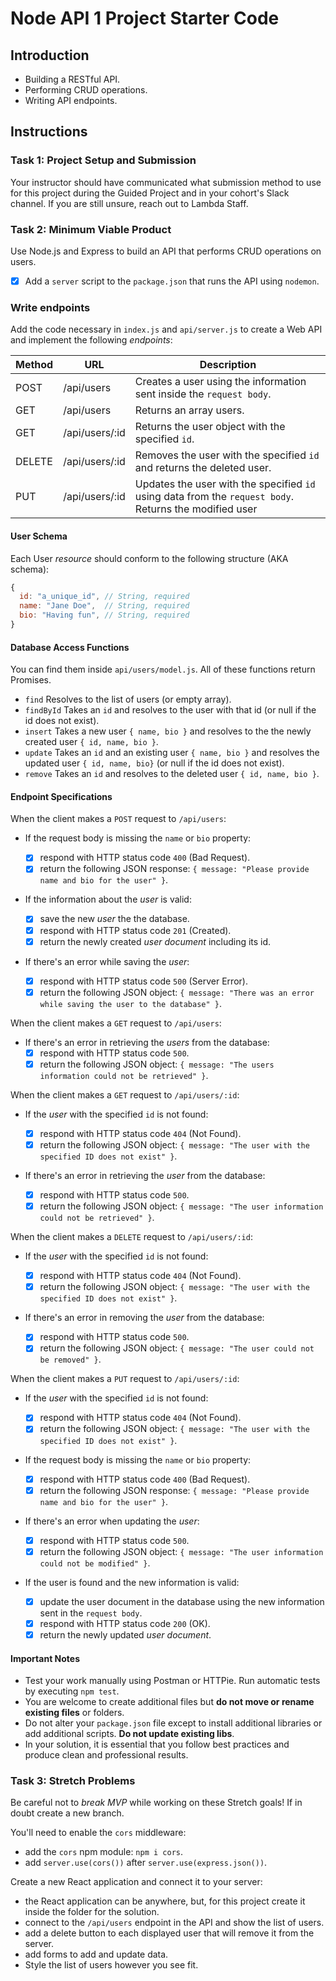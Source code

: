 # Node API 1 Project Starter Code

## Introduction

- Building a RESTful API.
- Performing CRUD operations.
- Writing API endpoints.

## Instructions

### Task 1: Project Setup and Submission

Your instructor should have communicated what submission method to use for this project during the Guided Project and in your cohort's Slack channel. If you are still unsure, reach out to Lambda Staff.

### Task 2: Minimum Viable Product

Use Node.js and Express to build an API that performs CRUD operations on users.

- [X] Add a `server` script to the `package.json` that runs the API using `nodemon`.

### Write endpoints

Add the code necessary in `index.js` and `api/server.js` to create a Web API and implement the following _endpoints_:

| Method | URL            | Description                                                                                            |
| ------ | -------------- | ------------------------------------------------------------------------------------------------------ |
| POST   | /api/users     | Creates a user using the information sent inside the `request body`.                                   |
| GET    | /api/users     | Returns an array users.                                                                                |
| GET    | /api/users/:id | Returns the user object with the specified `id`.                                                       |
| DELETE | /api/users/:id | Removes the user with the specified `id` and returns the deleted user.                                 |
| PUT    | /api/users/:id | Updates the user with the specified `id` using data from the `request body`. Returns the modified user |

#### User Schema

Each User _resource_ should conform to the following structure (AKA schema):

```js
{
  id: "a_unique_id", // String, required
  name: "Jane Doe",  // String, required
  bio: "Having fun", // String, required
}
```

#### Database Access Functions

You can find them inside `api/users/model.js`. All of these functions return Promises.

- `find` Resolves to the list of users (or empty array).
- `findById` Takes an `id` and resolves to the user with that id (or null if the id does not exist).
- `insert` Takes a new user `{ name, bio }` and resolves to the the newly created user `{ id, name, bio }`.
- `update` Takes an `id` and an existing user `{ name, bio }` and resolves the updated user `{ id, name, bio}` (or null if the id does not exist).
- `remove` Takes an `id`  and resolves to the deleted user `{ id, name, bio }`.

#### Endpoint Specifications

When the client makes a `POST` request to `/api/users`:

- If the request body is missing the `name` or `bio` property:

  - [X] respond with HTTP status code `400` (Bad Request).
  - [X] return the following JSON response: `{ message: "Please provide name and bio for the user" }`.

- If the information about the _user_ is valid:

  - [X] save the new _user_ the the database.
  - [X] respond with HTTP status code `201` (Created).
  - [X] return the newly created _user document_ including its id.

- If there's an error while saving the _user_:
  - [X] respond with HTTP status code `500` (Server Error).
  - [X] return the following JSON object: `{ message: "There was an error while saving the user to the database" }`.

When the client makes a `GET` request to `/api/users`:

- If there's an error in retrieving the _users_ from the database:
  - [X] respond with HTTP status code `500`.
  - [X] return the following JSON object: `{ message: "The users information could not be retrieved" }`.

When the client makes a `GET` request to `/api/users/:id`:

- If the _user_ with the specified `id` is not found:

  - [X] respond with HTTP status code `404` (Not Found).
  - [X] return the following JSON object: `{ message: "The user with the specified ID does not exist" }`.

- If there's an error in retrieving the _user_ from the database:
  - [X] respond with HTTP status code `500`.
  - [X] return the following JSON object: `{ message: "The user information could not be retrieved" }`.

When the client makes a `DELETE` request to `/api/users/:id`:

- If the _user_ with the specified `id` is not found:

  - [X] respond with HTTP status code `404` (Not Found).
  - [X] return the following JSON object: `{ message: "The user with the specified ID does not exist" }`.

- If there's an error in removing the _user_ from the database:
  - [X] respond with HTTP status code `500`.
  - [X] return the following JSON object: `{ message: "The user could not be removed" }`.

When the client makes a `PUT` request to `/api/users/:id`:

- If the _user_ with the specified `id` is not found:

  - [X] respond with HTTP status code `404` (Not Found).
  - [X] return the following JSON object: `{ message: "The user with the specified ID does not exist" }`.

- If the request body is missing the `name` or `bio` property:

  - [X] respond with HTTP status code `400` (Bad Request).
  - [X] return the following JSON response: `{ message: "Please provide name and bio for the user" }`.

- If there's an error when updating the _user_:

  - [X] respond with HTTP status code `500`.
  - [X] return the following JSON object: `{ message: "The user information could not be modified" }`.

- If the user is found and the new information is valid:

  - [X] update the user document in the database using the new information sent in the `request body`.
  - [X] respond with HTTP status code `200` (OK).
  - [X] return the newly updated _user document_.

#### Important Notes

- Test your work manually using Postman or HTTPie. Run automatic tests by executing `npm test`.
- You are welcome to create additional files but **do not move or rename existing files** or folders.
- Do not alter your `package.json` file except to install additional libraries or add additional scripts. **Do not update existing libs**.
- In your solution, it is essential that you follow best practices and produce clean and professional results.

### Task 3: Stretch Problems

Be careful not to _break MVP_ while working on these Stretch goals! If in doubt create a new branch.

You'll need to enable the `cors` middleware:

- add the `cors` npm module: `npm i cors`.
- add `server.use(cors())` after `server.use(express.json())`.

Create a new React application and connect it to your server:

- the React application can be anywhere, but, for this project create it inside the folder for the solution.
- connect to the `/api/users` endpoint in the API and show the list of users.
- add a delete button to each displayed user that will remove it from the server.
- add forms to add and update data.
- Style the list of users however you see fit.
